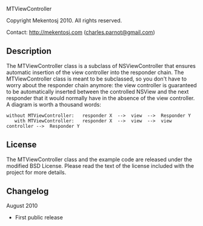 MTViewController

Copyright Mekentosj 2010. All rights reserved.

Contact: http://mekentosj.com (charles.parnot@gmail.com)

Description
-----------

The MTViewController class is a subclass of  NSViewController that ensures automatic insertion of the view controller into the responder chain. The MTViewController class is meant to be subclassed, so you don't have to worry about the responder chain anymore: the view controller is guaranteed to be automatically inserted between the controlled NSView and the next responder that it would normally have in the absence of the view controller. A diagram is worth a thousand words:

	without MTViewController:   responder X  -->  view  -->  Responder Y
	   with MTViewController:   responder X  -->  view  -->  view controller -->  Responder Y


License
-------

The MTViewController class and the example code are released under the modified BSD License. Please read the text of the license included with the project for more details.



Changelog
---------

August 2010

* First public release
